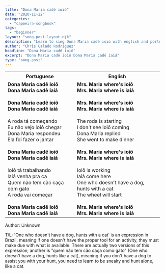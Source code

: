 ```yaml
---
title: "Dona Maria cadê ioiô"
date: "2020-11-22"
categories:
  - "capoeira-songbook"
tags:
  - "beginner"
layout: "song-post-layout.njk"
description: "Learn to sing Dona Maria cadê ioiô with english and portuguese translations along with a video to help you learn."
author: "Chris Calado Rodriguez"
headline: "Dona Maria cadê ioiô"
excerpt: "Dona Maria cadê ioiô Dona Maria cadê iaiá"
type: "song-post"
---
```


<table class="capoeira-table">
    <tr class="header-row">
        <th>Portuguese</th>
        <th>English</th>
    </tr>
    <tr>
        <td>
            <strong>Dona Maria cadê ioiô<br>Dona Maria cadê iaiá</strong><br><br>
            <strong>Dona Maria cadê ioiô<br>Dona Maria cadê iaiá</strong><br><br>
            A roda tá começando<br>
            Eu não vejo ioiô chegar<br>
            Dona Maria respondeu<br>
            Ela foi fazer o jantar<br><br>
            <strong>Dona Maria cadê ioiô<br>Dona Maria cadê iaiá</strong><br><br>
            Ioiô tá trabalhando<br>
            Iaiá venha pra ca<br>
            Quem não tem cão caça com gato<br>
            A roda vai começar<br><br>
            <strong>Dona Maria cadê ioiô<br>Dona Maria cadê iaiá</strong>
        </td>
        <td>
            <strong>Mrs. Maria where's ioiô<br>Mrs. Maria where is iaiá</strong><br><br>
            <strong>Mrs. Maria where's ioiô<br>Mrs. Maria where is iaiá</strong><br><br>
            The roda is starting<br>
            I don't see ioiô coming<br>
            Dona Maria replied<br>
            She went to make dinner<br><br>
            <strong>Mrs. Maria where's ioiô<br>Mrs. Maria where is iaiá</strong><br><br>
            Ioiô is working<br>
            Iaiá come here<br>
            One who doesn't have a dog, hunts with a cat<br>
            The wheel will start<br><br>
            <strong>Mrs. Maria where's ioiô<br>Mrs. Maria where is iaiá</strong>
        </td>
    </tr>
</table>
<figcaption>
Author: Unknown

T/L: 'One who doesn't have a dog, hunts with a cat' is an expression in Brazil, meaning if one doesn't have the proper tool for an activity, they must make due with what is available. There are actually two versions of this expression; another is "quem não tem cão caça como gato" (One who doesn't have a dog, hunts like a cat), meaning if you don't have a dog to assist you with your hunt, you need to learn to be sneaky and hunt alone, like a cat.
</figcaption>